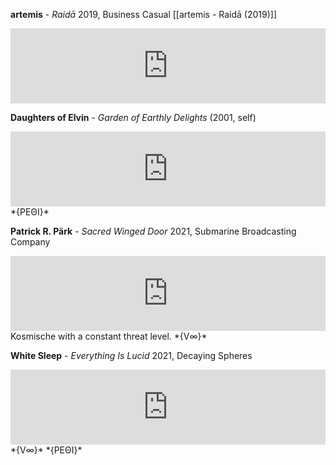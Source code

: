 **artemis** - *Raidā*
2019, Business Casual
[[artemis - Raidā (2019)]]
<iframe style="border: 0; width: 100%; height: 120px;" src="https://bandcamp.com/EmbeddedPlayer/album=2270901815/size=large/bgcol=333333/linkcol=ffffff/tracklist=false/artwork=small/transparent=true/" seamless><a href="https://music.businesscasual.biz/album/raid">Raidā by artemis</a></iframe>



**Daughters of Elvin** - *Garden of Earthly Delights*
(2001, self)
<iframe style="border: 0; width: 100%; height: 120px;" src="https://bandcamp.com/EmbeddedPlayer/album=1952733963/size=large/bgcol=333333/linkcol=ffffff/tracklist=false/artwork=small/transparent=true/" seamless><a href="https://daughtersofelvin.bandcamp.com/album/garden-of-earthly-delights">Garden of Earthly Delights by Daughters of Elvin</a></iframe>
*{ΡΕΘΙ}*

**Patrick R. Pärk** - *Sacred Winged Door*
2021, Submarine Broadcasting Company
<iframe style="border: 0; width: 100%; height: 120px;" src="https://bandcamp.com/EmbeddedPlayer/album=2595163096/size=large/bgcol=333333/linkcol=fe7eaf/tracklist=false/artwork=small/transparent=true/" seamless><a href="https://submarinebroadcastingco.bandcamp.com/album/sacred-winged-door">Sacred Winged Door by Patrick R. Pärk</a></iframe>
Kosmische with a constant threat level. 
*{V∞}*

**White Sleep** - *Everything Is Lucid*
2021, Decaying Spheres
<iframe style="border: 0; width: 100%; height: 120px;" src="https://bandcamp.com/EmbeddedPlayer/album=3239735650/size=large/bgcol=333333/linkcol=9a64ff/tracklist=false/artwork=small/transparent=true/" seamless><a href="https://decayingspheres.bandcamp.com/album/everything-is-lucid">Everything Is Lucid by White Sleep</a></iframe>
*{V∞}* *{ΡΕΘΙ}*

